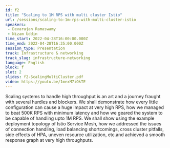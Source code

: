 ```yaml
---
id: f2
title: "Scaling to 1M RPS with multi cluster Istio"
url: /sessions/scaling-to-1m-rps-with-multi-cluster-istio
speakers:
 - Devarajan Ramaswamy
 - Nizam Uddin
time_start: 2022-04-28T16:00:00.000Z
time_end: 2022-04-28T16:35:00.000Z
session_type: Presentation
track: Infrastructure & networking
track_slug: infrastructure-networking
language: English
block: f
slot: 2
slides: f2-ScalingMultiCluster.pdf
video: https://youtu.be/1mexM7iOkTE
---
```


Scaling systems to handle high throughput is an art and a journey fraught with several hurdles and blockers. We shall demonstrate how every little configuration can cause a huge impact at very high RPS, how we managed to beat 500K RPS with minimum latency and how we geared the system to be capable of handling upto 1M RPS. We shall show using the example deployment topology of Istio Service Mesh, how we addressed the issues of connection handling, load balancing shortcomings, cross cluster pitfalls, side effects of HPA, uneven resource utilization, etc.and achieved a smooth response graph at very high throughputs.